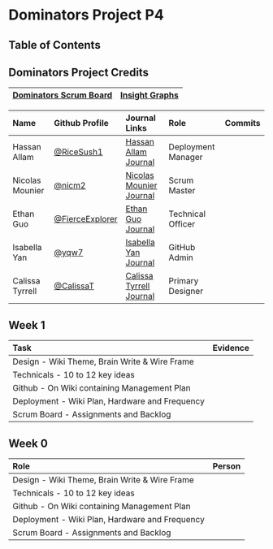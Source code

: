# Dominators Project P4

## Table of Contents

## Dominators Project Credits

|[Dominators Scrum Board](https://github.com/yqw7/dominators/projects/1)|[Insight Graphs](https://github.com/yqw7/dominators/graphs/contributors)|
| :---   | :--- |

Name | Github Profile | Journal Links | Role | Commits |
| :---- | :---- | :---- | :---- | :---- 
| Hassan Allam | [@RiceSush1](https://github.com/ricesush1) | [ Hassan Allam Journal]() | Deployment Manager |
| Nicolas Mounier | [@nicm2](https://github.com/nicm2) | [ Nicolas Mounier Journal](https://docs.google.com/document/d/1cUC118ElQNjxUQJUZK0I8cet_aIrYRc2IVTN099TU9I/edit) | Scrum Master |
| Ethan Guo | [@FierceExplorer](https://github.com/FierceExplorer) | [Ethan Guo Journal](https://docs.google.com/document/d/11cBSfBfDJXizFQeEGC3qvqjwIzic5QQyVkWxspujZPM/edit?usp=sharing) | Technical Officer |
| Isabella Yan | [@yqw7](https://github.com/yqw7) | [ Isabella Yan Journal](https://docs.google.com/document/d/1ru-krw9LxC4oGohZRF2XpdgwUlTE7nF5fdzvu13DCVo/edit?usp=sharing) | GitHub Admin |
| Calissa Tyrrell | [@CalissaT](https://github.com/CalissaT) | [Calissa Tyrrell Journal]() | Primary Designer | 

## Week 1

Task | Evidence |
| :---- | :---- | 
| Design - Wiki Theme, Brain Write & Wire Frame |
| Technicals - 10  to 12 key ideas |
| Github - On Wiki containing Management Plan |
| Deployment - Wiki Plan, Hardware and Frequency |
| Scrum Board - Assignments and Backlog |

## Week 0

Role | Person |
| :---- | :---- | 
| Design - Wiki Theme, Brain Write & Wire Frame |
| Technicals - 10  to 12 key ideas |
| Github - On Wiki containing Management Plan |
| Deployment - Wiki Plan, Hardware and Frequency |
| Scrum Board - Assignments and Backlog |



